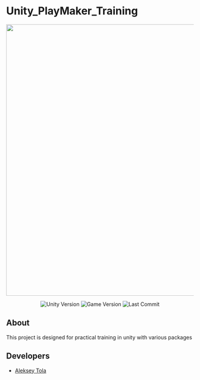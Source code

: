 # Unity_PlayMaker_Training
<p align="center">
      <img src="https://encrypted-tbn0.gstatic.com/images?q=tbn:ANd9GcTJflRVfd9wk80MKCV4kTq-OoHehNMG8HJNLA&usqp=CAU" width="728">
</p>

<p align="center">
   <img src="https://img.shields.io/badge/Engine-Unity%202022.2.8f-blueviolet" alt="Unity Version">
   <img src="https://img.shields.io/badge/Version-v1.0-blue" alt="Game Version">
   <img src="https://img.shields.io/github/last-commit/LeshaTola/Unity_PlayMaker_Trainings?color=orange" alt="Last Commit">
</p>

## About

This project is designed for practical training in unity with various packages

## Developers

- [Aleksey Tola](https://github.com/LeshaTola)

